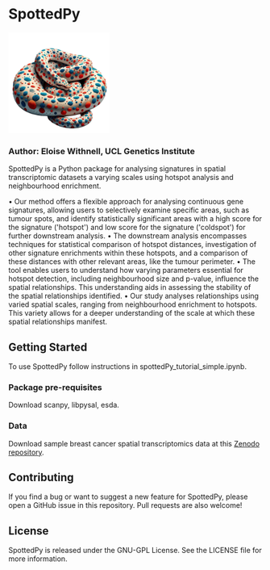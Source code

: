 # SpottedPy
<img src="SpottedPy_logo.png" alt="drawing" width="200"/>

### Author: Eloise Withnell, UCL Genetics Institute

SpottedPy is a Python package for analysing signatures in spatial transcriptomic datasets a varying scales using hotspot analysis and neighbourhood enrichment.

•    Our method offers a flexible approach for analysing continuous gene signatures, allowing users to selectively examine specific areas, such as tumour spots, and identify statistically significant areas with a high score for the signature ('hotspot') and low score for the signature ('coldspot') for further downstream analysis.
•    The downstream analysis encompasses techniques for statistical comparison of hotspot distances, investigation of other signature enrichments within these hotspots, and a comparison of these distances with other relevant areas, like the tumour perimeter.
•    The tool enables users to understand how varying parameters essential for hotspot detection, including neighbourhood size and p-value, influence the spatial relationships. This understanding aids in assessing the stability of the spatial relationships identified.
•    Our study analyses relationships using varied spatial scales, ranging from neighbourhood enrichment to hotspots. This variety allows for a deeper understanding of the scale at which these spatial relationships manifest.

## Getting Started

To use SpottedPy follow instructions in spottedPy_tutorial_simple.ipynb.

### Package pre-requisites

Download scanpy, libpysal, esda.

### Data

Download sample breast cancer spatial transcriptomics data at this [Zenodo repository](https://doi.org/10.5281/zenodo.10371890).

## Contributing

If you find a bug or want to suggest a new feature for SpottedPy, please open a GitHub issue in this repository. Pull requests are also welcome!

## License

SpottedPy is released under the GNU-GPL License. See the LICENSE file for more information.
